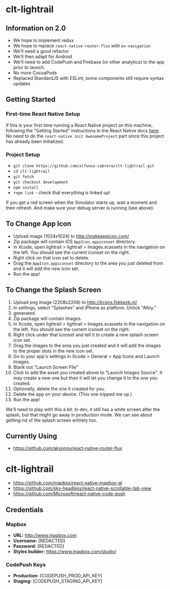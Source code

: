 # clt-lightrail

## Information on 2.0

* We hope to implement redux
* We hope to replace `react-native-router-flux` with `ex-navigation`
* We'll need a good refactor
* We'll then adapt for Android
* We'll need to add CodePush and Firebase (or other analytics) to the app prior to launch.
* No more CocoaPods
* Replaced StandardJS with ESLint; some components still require syntax updates

## Getting Started

### First-time React Native Setup

If this is your first time running a React Native project on this machine, following the "Getting Started" instructions in the React Native docs [here](https://facebook.github.io/react-native/docs/getting-started.html#requirements). No need to do the `react-native init AwesomeProject` part since this project has already been initialized.

### Project Setup

* `git clone https://github.com/alfonso-cabrera/clt-lightrail.git`
* `cd clt-lightrail`
* `git fetch`
* `git checkout development`
* `npm install`
* `rnpm link` - check that everything is linked up!

If you get a red screen when the Simulator starts up, wait a moment and then refresh. And make sure your debug server is running (see above).

## To Change App Icon

* Upload image (1024x1024) to http://makeappicon.com/
* Zip package will contain iOS `AppIcon.appiconset` directory.
* In Xcode, open lightrail > lightrail > Images.xcassets in the navigation on the left. You should see the current iconset on the right.
* Right click on that icon set to delete.
* Drag the `AppIcon.appiconset` directory to the area you just deleted from and it will add the new icon set.
* Run the app!


## To Change the Splash Screen

1. Upload png image (2208x2208) to http://ticons.fokkezb.nl/
1. In settings, select "Splashes" and iPhone as platform. Untick "Alloy."
1. generated
1. Zip package will contain images.
1. In Xcode, open lightrail > lightrail > Images.xcassets in the navigation on the left. You should see the current iconset on the right.
1. Right click under that iconset and tell it to create a new splash screen icon set.
1. Drag the images to the area you just created and it will add the images to the proper slots in the new icon set.
1. Go to your app's settings in Xcode > General > App Icons and Launch Images.
1. Blank out "Launch Screen File"
1. Click to add the asset you created above to "Launch Images Source". It may create a new one but then it will let you change it to the one you created.
1. Optionally, delete the one it created for you.
1. Delete the app on your device. (This one tripped me up.)
1. Run the app!

We'll need to play with this a bit. In dev, it still has a white screen after the splash, but that might go away in production mode. We can see about getting rid of the splash screen entirely too.

## Currently Using

* https://github.com/aksonov/react-native-router-flux

# clt-lightrail

* https://github.com/mapbox/react-native-mapbox-gl
* https://github.com/skv-headless/react-native-scrollable-tab-view
* https://github.com/Microsoft/react-native-code-push

## Credentials

### Mapbox
* **URL:** http://www.mapbox.com
* **Username:** [REDACTED]
* **Password:** [REDACTED]
* **Styles builder:** https://www.mapbox.com/studio/

### CodePush Keys
* **Production:** [CODEPUSH_PROD_API_KEY]
* **Staging:** [CODEPUSH_STAGING_API_KEY]
